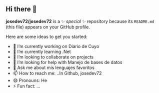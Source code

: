 ## Hi there 👋


**josedev72/josedev72** is a ✨ _special_ ✨ repository because its `README.md` (this file) appears on your GitHub profile.

Here are some ideas to get you started:

- 🔭 I’m currently working on Diario de Cuyo
- 🌱 I’m currently learning .Net
- 👯 I’m looking to collaborate on projects
- 🤔 I’m looking for help with Manejo de bases de datos
- 💬 Ask me about mis lenguajes favoritos
- 📫 How to reach me: ..In Github, josedev72
- 😄 Pronouns: He
- ⚡ Fun fact: ...

